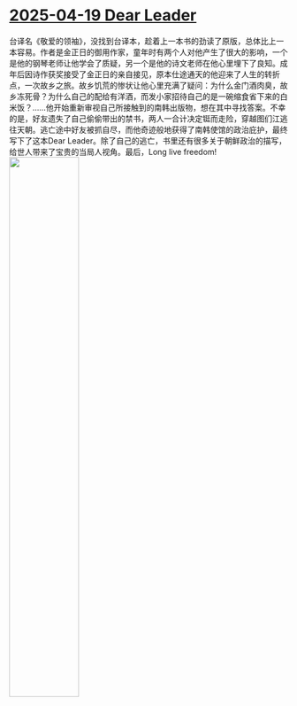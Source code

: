 # [2025-04-19 Dear Leader](https://github.com/myccnn/tuix40/issues/44)

台译名《敬爱的领袖》，没找到台译本，趁着上一本书的劲读了原版，总体比上一本容易。作者是金正日的御用作家，童年时有两个人对他产生了很大的影响，一个是他的钢琴老师让他学会了质疑，另一个是他的诗文老师在他心里埋下了良知。成年后因诗作获奖接受了金正日的亲自接见，原本仕途通天的他迎来了人生的转折点，一次故乡之旅。故乡饥荒的惨状让他心里充满了疑问：为什么金门酒肉臭，故乡冻死骨？为什么自己的配给有洋酒，而发小家招待自己的是一碗缩食省下来的白米饭？……他开始重新审视自己所接触到的南韩出版物，想在其中寻找答案。不幸的是，好友遗失了自己偷偷带出的禁书，两人一合计决定铤而走险，穿越图们江逃往天朝。逃亡途中好友被抓自尽，而他奇迹般地获得了南韩使馆的政治庇护，最终写下了这本Dear Leader。除了自己的逃亡，书里还有很多关于朝鲜政治的描写，给世人带来了宝贵的当局人视角。最后，Long live freedom!
<img src="https://github.com/user-attachments/assets/84ec197d-408b-4591-8a3a-7e0aa24943f9" width="50%">